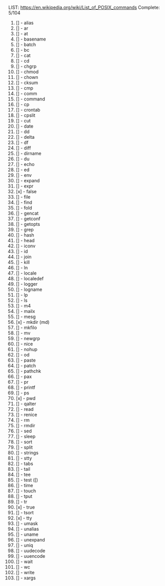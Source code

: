LIST: https://en.wikipedia.org/wiki/List_of_POSIX_commands
Complete: 5/104

1. [] - alias
2. [] - ar
4. [] - at
5. [] - basename
6. [] - batch
7. [] - bc
10. [] - cat
11. [] - cd
12. [] - chgrp
13. [] - chmod
14. [] - chown
15. [] - cksum
16. [] - cmp
17. [] - comm
18. [] - command
20. [] - cp
21. [] - crontab
22. [] - cpslit
23. [] - cut
24. [] - date
25. [] - dd
26. [] - delta
27. [] - df
28. [] - diff
29. [] - dirname
30. [] - du
31. [] - echo
32. [] - ed
33. [] - env
34. [] - expand
35. [] - expr
36. [x] - false
37. [] - file
38. [] - find
39. [] - fold
40. [] - gencat
41. [] - getconf
42. [] - getopts
43. [] - grep
44. [] - hash
45. [] - head
46. [] - iconv
47. [] - id
48. [] - join
49. [] - kill
50. [] - ln
51. [] - locale
52. [] - localedef
53. [] - logger
54. [] - logname
55. [] - lp
56. [] - ls
57. [] - m4
58. [] - mailx
59. [] - mesg
60. [x] - mkdir (md)
61. [] - mkfilo
62. [] - mv
63. [] - newgrp
64. [] - nice
65. [] - nohup
66. [] - od
67. [] - paste
68. [] - patch
69. [] - pathchk
70. [] - pax
71. [] - pr
72. [] - printf
73. [] - ps
74. [x] - pwd
75. [] - qalter
76. [] - read
77. [] - renice
78. [] - rm
79. [] - rmdir
80. [] - sed
81. [] - sleep
82. [] - sort
83. [] - split
84. [] - strings
85. [] - stty
86. [] - tabs
87. [] - tail
88. [] - tee
89. [] - test ([)
90. [] - time
91. [] - touch
92. [] - tput
93. [] - tr
94. [x] - true
95. [] - tsort
96. [x] - tty
97. [] - umask
98. [] - unalias
99. [] - uname
100. [] - unexpand
101. [] - uniq
102. [] - uudecode
103. [] - uuencode
104. [] - wait
105. [] - wc
106. [] - write
107. [] - xargs